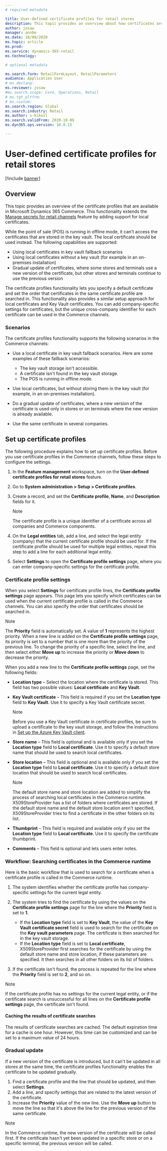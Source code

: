```yaml
---
# required metadata

title: User-defined certificate profiles for retail stores
description: This topic provides an overview about how certificates are used in retail stores.
author: josaw
manager: annbe
ms.date: 10/09/2020
ms.topic: article
ms.prod: 
ms.service: dynamics-365-retail
ms.technology: 

# optional metadata

ms.search.form: RetailFormLayout, RetailParameters
audience: Application User
# ms.devlang: 
ms.reviewer: josaw
#ms.search.scope: Core, Operations, Retail
# ms.tgt_pltfrm: 
# ms.custom: 
ms.search.region: Global
ms.search.industry: Retail
ms.author: v-kikozl
ms.search.validFrom: 2020-10-09
ms.dyn365.ops.version: 10.0.15

---
```

# User-defined certificate profiles for retail stores

[!include [banner](../includes/banner.md)]


## Overview

This topic provides an overview of the certificate profiles that are available in Microsoft Dynamics 365 Commerce. This functionality extends the [Manage secrets for retail channels](../dev-itpro/manage-secrets.md) feature by adding support for local certificates.

While the point of sale (POS) is running in offline mode, it can't access the certificates that are stored in the key vault. The local certificate should be used instead. The following capabilities are supported:

- Using local certificates in key vault fallback scenarios
- Using local certificates without a key vault (for example in an on-premises installation)
- Gradual update of certificates, where some stores and terminals use a new version of the certificate, but other stores and terminals continue to use the previous version

The certificate profiles functionality lets you specify a default certificate and set the order that certificates in the same certificate profile are searched in. This functionality also provides a similar setup approach for local certificates and Key Vault certificates. You can add company-specific settings for certificates, but the unique cross-company identifier for each certificate can be used in the Commerce channels.

### Scenarios

The certificate profiles functionality supports the following scenarios in the Commerce channels:

- Use a local certificate in key vault fallback scenarios. Here are some examples of these fallback scenarios:

    - The key vault storage isn't accessible.
    - A certificate isn't found in the key vault storage.
    - The POS is running in offline mode.

- Use local certificates, but without storing them in the key vault (for example, in an on-premises installation).
- Do a gradual update of certificates, where a new version of the certificate is used only in stores or on terminals where the new version is already available.
- Use the same certificate in several companies.

## Set up certificate profiles

The following procedure explains how to set up certificate profiles. Before you use certificate profiles in the Commerce channels, follow these steps to configure the settings.

1. In the **Feature management** workspace, turn on the **User-defined certificate profiles for retail stores** feature.
2. Go to **System administration \> Setup \> Certificate profiles**.
3. Create a record, and set the **Certificate profile**, **Name**, and **Description** fields for it.

    > [!NOTE]
    > The certificate profile is a unique identifier of a certificate across all companies and Commerce components.

3. On the **Legal entities** tab, add a line, and select the legal entity (company) that the current certificate profile should be used for. If the certificate profile should be used for multiple legal entities, repeat this step to add a line for each additional legal entity.
4. Select **Settings** to open the **Certificate profile settings** page, where you can enter company-specific settings for the certificate profile.

### Certificate profile settings

When you select **Settings** for certificate profile lines, the **Certificate profile settings** page appears. This page lets you specify which certificates can be used when the current certificate profile is called in the Commerce channels. You can also specify the order that certificates should be searched in.

> [!NOTE]
> The **Priority** field is automatically set. A value of **1** represents the highest priority. When a new line is added on the **Certificate profile settings** page, its priority is set to a number that is one more than the priority of the previous line. To change the priority of a specific line, select the line, and then select either **Move up** to increase the priority or **Move down** to decrease the priority.

When you add a new line to the **Certificate profile settings** page, set the following fields:

- **Location type** – Select the location where the certificate is stored. This field has two possible values: **Local certificate** and **Key Vault**.
- **Key Vault certificate** – This field is required if you set the **Location type** field to **Key Vault**. Use it to specify a Key Vault certificate secret.

    > [!NOTE]
    > Before you use a Key Vault certificate in certificate profiles, be sure to upload a certificate to the key vault storage, and follow the instructions in [Set up the Azure Key Vault client](https://docs.microsoft.com/dynamics365/finance/localizations/setting-up-azure-key-vault-client).

- **Store name** – This field is optional and is available only if you set the **Location type** field to **Local certificate**. Use it to specify a default store name that should be used to search local certificates.
- **Store location** – This field is optional and is available only if you set the **Location type** field to **Local certificate**. Use it to specify a default store location that should be used to search local certificates.

    > [!NOTE]
    > The default store name and store location are added to simplify the process of searching local certificates in the Commerce runtime. X509StoreProvider has a list of folders where certificates are stored. If the default store name and the default store location aren't specified, X509StoreProvider tries to find a certificate in the other folders on its list.

- **Thumbprint** – This field is required and available only if you set the **Location type** field to **Local certificate**. Use it to specify the certificate thumbprint.
- **Comments** – This field is optional and lets users enter notes.

### Workflow: Searching certificates in the Commerce runtime

Here is the basic workflow that is used to search for a certificate when a certificate profile is called in the Commerce runtime.

1. The system identifies whether the certificate profile has company-specific settings for the current legal entity.
1. The system tries to find the certificate by using the values on the **Certificate profile settings** page for the line where the **Priority** field is set to **1**.

    - If the **Location type** field is set to **Key Vault**, the value of the **Key Vault certificate secret** field is used to search for the certificate on the **Key vault parameters** page. The certificate is then searched for in the key vault storage.
    - If the **Location type** field is set to **Local certificate**, X509StoreProvider first searches for the certificate by using the default store name and store location, if these parameters are specified. It then searches in all other folders on its list of folders.

1. If the certificate isn't found, the process is repeated for the line where the **Priority** field is set to **2**, and so on.

> [!NOTE]
> If the certificate profile has no settings for the current legal entity, or if the certificate search is unsuccessful for all lines on the **Certificate profile settings** page, the certificate isn't found.

#### Caching the results of certificate searches

The results of certificate searches are cached. The default expiration time for a cache is one hour. However, this time can be customized and can be set to a maximum value of 24 hours.

### Gradual update

If a new version of the certificate is introduced, but it can't be updated in all stores at the same time, the certificate profiles functionality enables the certificate to be updated gradually.

1. Find a certificate profile and the line that should be updated, and then select **Settings**.
1. Add a line, and specify settings that are related to the latest version of the certificate.
1. Increase the **Priority** value of the new line. Use the **Move up** button to move the line so that it's above the line for the previous version of the same certificate.

> [!NOTE]
> In the Commerce runtime, the new version of the certificate will be called first. If the certificate hasn't yet been updated in a specific store or on a specific terminal, the previous version will be called.
